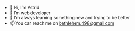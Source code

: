- 👋 Hi, I’m Astrid
- 👀 I’m web developer
- 🌱 I'm always learning something new and trying to be better
- 📫 You can reach me on bethlehem.498@gmail.com


